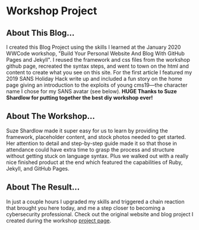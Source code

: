 # Workshop Project

<h2>About This Blog...</h2>

<p>I created this Blog Project using the skills I learned at the January 2020 WWCode workshop, "Build Your Personal Website And Blog With GitHub Pages and Jekyll". I reused the framework and css files from the workshop github page, recreated the syntax steps, and went to town on the html and content to create what you see on this site. For the first article I featured my 2019 SANS Holiday Hack write up and included a fun story on the home page giving an introduction to the exploits of young cms19&mdash;the character name I chose for my SANS avatar (see below). <strong>HUGE Thanks to Suze Shardlow for putting together the best diy workshop ever!</strong></p>

<h2>About The Workshop...</h2>

<p> Suze Shardlow made it super easy for us to learn by providing the framework, placeholder content, and stock photos needed to get started. Her attention to detail and step-by-step guide made it so that those in attendance could have extra time to grasp the process and structure without getting stuck on language syntax. Plus we walked out with a really nice finished product at the end which featured the capabilities of Ruby, Jekyll, and GitHub Pages.</p>

<h2>About The Result...</h2>
<p>In just a couple hours I upgraded my skills and triggered a chain reaction that brought you here today, and me a step closer to becoming a cybersecurity professional. Check out the original website and blog project I created during the workshop <a href="https://codingmd.github.io/github-pages-workshop/" target="blank">project page</a>.</p>   
